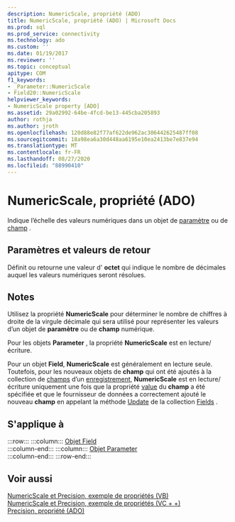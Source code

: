 ```yaml
---
description: NumericScale, propriété (ADO)
title: NumericScale, propriété (ADO) | Microsoft Docs
ms.prod: sql
ms.prod_service: connectivity
ms.technology: ado
ms.custom: ''
ms.date: 01/19/2017
ms.reviewer: ''
ms.topic: conceptual
apitype: COM
f1_keywords:
- _Parameter::NumericScale
- Field20::NumericScale
helpviewer_keywords:
- NumericScale property [ADO]
ms.assetid: 29a02992-64be-4fcd-be13-445cba205893
author: rothja
ms.author: jroth
ms.openlocfilehash: 120d88e82f77af622de962ac306442625487ff08
ms.sourcegitcommit: 18a98ea6a30d448aa6195e10ea2413be7e837e94
ms.translationtype: MT
ms.contentlocale: fr-FR
ms.lasthandoff: 08/27/2020
ms.locfileid: "88990410"
---
```

# <a name="numericscale-property-ado"></a>NumericScale, propriété (ADO)
Indique l’échelle des valeurs numériques dans un objet de [paramètre](./parameter-object.md) ou de [champ](./field-object.md) .  
  
## <a name="settings-and-return-values"></a>Paramètres et valeurs de retour  
 Définit ou retourne une valeur d' **octet** qui indique le nombre de décimales auquel les valeurs numériques seront résolues.  
  
## <a name="remarks"></a>Notes  
 Utilisez la propriété **NumericScale** pour déterminer le nombre de chiffres à droite de la virgule décimale qui sera utilisé pour représenter les valeurs d’un objet de **paramètre** ou de **champ** numérique.  
  
 Pour les objets **Parameter** , la propriété **NumericScale** est en lecture/écriture.  
  
 Pour un objet **Field**, **NumericScale** est généralement en lecture seule. Toutefois, pour les nouveaux objets de **champ** qui ont été ajoutés à la collection de [champs](./fields-collection-ado.md) d’un [enregistrement](./record-object-ado.md), **NumericScale** est en lecture/écriture uniquement une fois que la propriété [value](./value-property-ado.md) du **champ** a été spécifiée et que le fournisseur de données a correctement ajouté le nouveau **champ** en appelant la méthode [Update](./update-method.md) de la collection [Fields](./fields-collection-ado.md) .  
  
## <a name="applies-to"></a>S'applique à  

:::row:::
    :::column:::
        [Objet Field](./field-object.md)  
    :::column-end:::
    :::column:::
        [Objet Parameter](./parameter-object.md)  
    :::column-end:::
:::row-end:::

## <a name="see-also"></a>Voir aussi  
 [NumericScale et Precision, exemple de propriétés (VB)](./numericscale-and-precision-properties-example-vb.md)   
 [NumericScale et Precision, exemple de propriétés (VC + +)](./numericscale-and-precision-properties-example-vc.md)   
 [Precision, propriété (ADO)](./precision-property-ado.md)